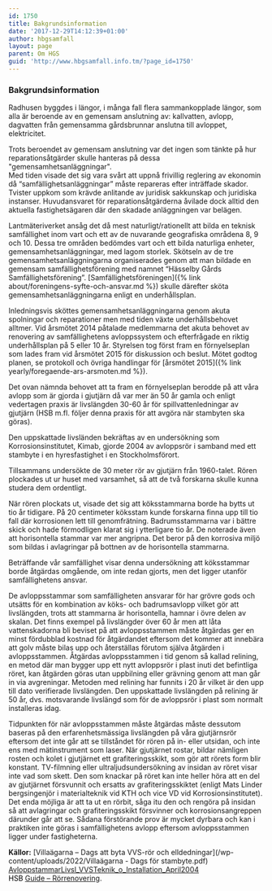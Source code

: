 ```yaml
---
id: 1750
title: Bakgrundsinformation
date: '2017-12-29T14:12:39+01:00'
author: hbgsamfall
layout: page
parent: Om HGS
guid: 'http://www.hbgsamfall.info.tm/?page_id=1750'
---
```


### Bakgrundsinformation

Radhusen byggdes i längor, i många fall flera sammankopplade längor, som alla är beroende av en gemensam anslutning av: kallvatten, avlopp, dagvatten från gemensamma gårdsbrunnar anslutna till avloppet,  elektricitet. 

Trots beroendet av gemensam anslutning var det ingen som tänkte på hur reparationsåtgärder skulle hanteras på dessa "gemensamhetsanläggningar".  
Med tiden visade det sig vara svårt att uppnå frivillig reglering av ekonomin då “samfällighetsanläggningar” måste repareras efter inträffade skador. Tvister uppkom som krävde anlitande av juridisk sakkunskap och juridiska instanser. Huvudansvaret för reparationsåtgärderna åvilade dock alltid den aktuella fastighetsägaren där den skadade anläggningen var belägen.

Lantmäteriverket ansåg det då mest naturligt/rationellt att bilda en teknisk samfällighet inom vart och ett av de nuvarande geografiska områdena 8, 9 och 10. Dessa tre områden bedömdes vart och ett bilda naturliga enheter, gemensamhetsanläggningar, med lagom storlek. Skötseln av de tre gemensamhetsanläggningarna organiserades genom att man bildade en gemensam samfällighetsförening med namnet “Hässelby Gårds Samfällighetsförening”. [Samfällighetsföreningen]({% link about/foreningens-syfte-och-ansvar.md %}) skulle därefter sköta gemensamhetsanläggningarna enligt en underhållsplan. 

Inledningsvis sköttes gemensamhetsanläggningarna genom akuta spolningar och reparationer men med tiden växte underhållsbehovet alltmer.
Vid årsmötet 2014 påtalade medlemmarna det akuta behovet av renovering av samfällighetens avloppssystem och efterfrågade en riktig underhållsplan på 5 eller 10 år. Styrelsen tog först fram en förnyelseplan som lades fram vid årsmötet 2015 för diskussion och beslut. 
Mötet godtog planen, se protokoll och övriga handlingar för [årsmötet 2015]({% link yearly/foregaende-ars-arsmoten.md %}).

Det ovan nämnda behovet att ta fram en förnyelseplan berodde på att våra avlopp som är gjorda i gjutjärn då var mer än 50 år gamla och enligt vedertagen praxis är livslängden 30-60 år för spillvattenledningar av gjutjärn (HSB m.fl. följer denna praxis för att avgöra när stambyten ska göras).

Den uppskattade livsländen bekräftas av en undersökning som Korrosionsinstitutet, Kimab, gjorde 2004 av avloppsrör i samband med ett stambyte i en hyresfastighet i en Stockholmsförort.

Tillsammans undersökte de 30 meter rör av gjutjärn från 1960-talet. Rören plockades ut ur huset med varsamhet, så att de två forskarna skulle kunna studera dem ordentligt.

När rören plockats ut, visade det sig att köksstammarna borde ha bytts ut tio år tidigare. På 20 centimeter köksstam kunde forskarna finna upp till tio fall där korrosionen lett till genomfrätning. Badrumsstammarna var i bättre skick och hade förmodligen klarat sig i ytterligare tio år. De noterade även att horisontella stammar var mer angripna. Det beror på den korrosiva miljö som bildas i avlagringar på bottnen av de horisontella stammarna.

Beträffande vår samfällighet visar denna undersökning att köksstammar borde åtgärdas omgående, om inte redan gjorts, men det ligger utanför samfällighetens ansvar.

De avloppsstammar som samfälligheten ansvarar för har grövre gods och utsätts för en kombination av köks- och badrumsavlopp vilket gör att livslängden, trots att stammarna är horisontella, hamnar i övre delen av skalan. Det finns exempel på livslängder över 60 år men att låta vattenskadorna bli beviset på att avloppsstammen måste åtgärdas ger en minst fördubblad kostnad för åtgärdandet eftersom det kommer att innebära att golv måste bilas upp och återställas förutom själva åtgärden i avloppsstammen. Åtgärdas avloppsstammen i tid genom så kallad relining, en metod där man bygger upp ett nytt avloppsrör i plast inuti det befintliga röret, kan åtgärden göras utan uppbilning eller grävning genom att man går in via avgreningar. Metoden med relining har funnits i 20 år vilket är den upp till dato verifierade livslängden. Den uppskattade livslängden på relining är 50 år, dvs. motsvarande livslängd som för de avloppsrör i plast som normalt installeras idag.

Tidpunkten för när avloppsstammen måste åtgärdas måste dessutom baseras på den erfarenhetsmässiga livslängden på våra gjutjärnsrör eftersom det inte går att se tillståndet för rören på in- eller utsidan, och inte ens med mätinstrument som laser. När gjutjärnet rostar, bildar nämligen rosten och kolet i gjutjärnet ett grafiteringsskikt, som gör att rörets form blir konstant. TV-filmning eller ultraljudsundersökning av insidan av röret visar inte vad som skett. Den som knackar på röret kan inte heller höra att en del av gjutjärnet försvunnit och ersatts av grafiteringsskiktet (enligt Mats Linder bergsingenjör i materialteknik vid KTH och vice VD vid Korrosionsinstitutet).  
Det enda möjliga är att ta ut en rörbit, såga itu den och rengöra på insidan så att avlagringar och grafiteringsskikt försvinner och korrosionsangreppen därunder går att se. Sådana förstörande prov är mycket dyrbara och kan i praktiken inte göras i samfällighetens avlopp eftersom avloppsstammen ligger under fastigheterna.

**Källor:** [Villaägarna – Dags att byta VVS-rör och elldedningar](/wp-content/uploads/2022/Villaägarna - Dags för stambyte.pdf)  
[AvloppstammarLivsl\_VVSTeknik\_o\_Installation\_April2004](/wp-content/uploads/2017/03/AvloppstammarLivsl_VVSTeknik_o_Installation_April2004.pdf)  
<span style="color: #000000;">HSB</span> [Guide – Rörrenovering](http://www.e-magin.se/v5/viewer/files/viewer_s.aspx?gKey=5cp1k69p&gInitPage=26).
